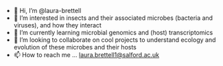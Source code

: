 - 👋 Hi, I’m @laura-brettell
- 👀 I’m interested in insects and their associated microbes (bacteria and viruses), and how they interact  
- 🌱 I’m currently learning microbial genomics and (host) transcriptomics
- 💞️ I’m looking to collaborate on cool projects to understand ecology and evolution of these microbes and their hosts
- 📫 How to reach me ... laura.brettell1@salford.ac.uk

<!---
laura-brettell/laura-brettell is a ✨ special ✨ repository because its `README.md` (this file) appears on your GitHub profile.
You can click the Preview link to take a look at your changes.
--->
